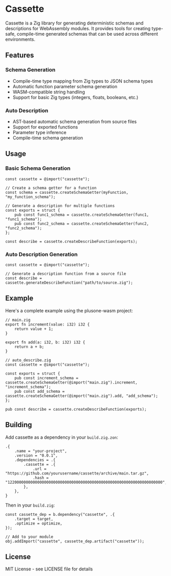 # Cassette

Cassette is a Zig library for generating deterministic schemas and descriptions for WebAssembly modules. It provides tools for creating type-safe, compile-time generated schemas that can be used across different environments.

## Features

### Schema Generation
- Compile-time type mapping from Zig types to JSON schema types
- Automatic function parameter schema generation
- WASM-compatible string handling
- Support for basic Zig types (integers, floats, booleans, etc.)

### Auto Description
- AST-based automatic schema generation from source files
- Support for exported functions
- Parameter type inference
- Compile-time schema generation

## Usage

### Basic Schema Generation

```zig
const cassette = @import("cassette");

// Create a schema getter for a function
const schema = cassette.createSchemaGetter(myFunction, "my_function_schema");

// Generate a description for multiple functions
const exports = struct {
    pub const func1_schema = cassette.createSchemaGetter(func1, "func1_schema");
    pub const func2_schema = cassette.createSchemaGetter(func2, "func2_schema");
};

const describe = cassette.createDescribeFunction(exports);
```

### Auto Description Generation

```zig
const cassette = @import("cassette");

// Generate a description function from a source file
const describe = cassette.generateDescribeFunction("path/to/source.zig");
```

## Example

Here's a complete example using the plusone-wasm project:

```zig
// main.zig
export fn increment(value: i32) i32 {
    return value + 1;
}

export fn add(a: i32, b: i32) i32 {
    return a + b;
}

// auto_describe.zig
const cassette = @import("cassette");

const exports = struct {
    pub const increment_schema = cassette.createSchemaGetter(@import("main.zig").increment, "increment_schema");
    pub const add_schema = cassette.createSchemaGetter(@import("main.zig").add, "add_schema");
};

pub const describe = cassette.createDescribeFunction(exports);
```

## Building

Add cassette as a dependency in your `build.zig.zon`:

```zig
.{
    .name = "your-project",
    .version = "0.0.1",
    .dependencies = .{
        .cassette = .{
            .url = "https://github.com/yourusername/cassette/archive/main.tar.gz",
            .hash = "12200000000000000000000000000000000000000000000000000000000000000000",
        },
    },
}
```

Then in your `build.zig`:

```zig
const cassette_dep = b.dependency("cassette", .{
    .target = target,
    .optimize = optimize,
});

// Add to your module
obj.addImport("cassette", cassette_dep.artifact("cassette"));
```

## License

MIT License - see LICENSE file for details 